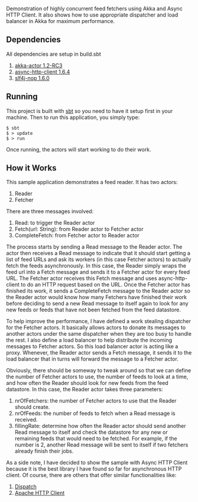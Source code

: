 Demonstration of highly concurrent feed fetchers using Akka and Async HTTP Client. It also shows how to use appropriate dispatcher and load balancer in Akka for maximum performance.

## Dependencies
All dependencies are setup in build.sbt

  1. [akka-actor 1.2-RC3](http://www.akka.io/)
  2. [async-http-client 1.6.4](https://github.com/sonatype/async-http-client) 
  3. [slf4j-nop 1.6.0](http://www.slf4j.org/)

## Running
This project is built with [sbt](https://github.com/harrah/xsbt) so you need to have it setup first in your machine. Then to run this application, you simply type:

    $ sbt
    $ > update
    $ > run

Once running, the actors will start working to do their work.

## How it Works
This sample application demonstrates a feed reader. It has two actors:

  1. Reader
  2. Fetcher

There are three messages involved:

  1. Read: to trigger the Reader actor
  2. Fetch(url: String): from Reader actor to Fetcher actor
  3. CompleteFetch: from Fetcher actor to Reader actor

The process starts by sending a Read message to the Reader actor. The actor then receives a Read message to indicate that it should start getting a list of feed URLs and ask its workers (in this case Fetcher actors) to actually fetch the feeds asynchronously. In this case, the Reader simply wraps the feed url into a Fetch message and sends it to a Fetcher actor for every feed URL. The Fetcher actor receives this Fetch message and uses async-http-client to do an HTTP request based on the URL. Once the Fetcher actor has finished its work, it sends a CompleteFetch message to the Reader actor so the Reader actor would know how many Fetchers have finished their work before deciding to send a new Read message to itself again to look for any new feeds or feeds that have not been fetched from the feed datastore.

To help improve the performance, I have defined a work stealing dispatcher for the Fetcher actors. It basically allows actors to donate its messages to another actors under the same dispatcher when they are too busy to handle the rest. I also define a load balancer to help distribute the incoming messages to Fetcher actors. So this load balancer actor is acting like a proxy. Whenever, the Reader actor sends a Fetch message, it sends it to the load balancer that in turns will forward the message to a Fetcher actor.

Obviously, there should be someway to tweak around so that we can define the number of Fetcher actors to use, the number of feeds to look at a time, and how often the Reader should look for new feeds from the feed datastore. In this case, the Reader actor takes three parameters:

  1. nrOfFetchers: the number of Fetcher actors to use that the Reader should create.
  2. nrOfFeeds: the number of feeds to fetch when a Read message is received.
  3. fillingRate: determine how often the Reader actor should send another Read message to itself and check the datastore for any new or remaining feeds that would need to be fetched. For example, if the number is 2, another Read message will be sent to itself if two fetchers already finish their jobs.

As a side note, I have decided to show the sample with Async HTTP Client because it is the best library I have found so far for asynchronous HTTP client. Of course, there are others that offer similar functionalities like:

  1. [Dispatch](http://dispatch.databinder.net/Dispatch.html)
  2. [Apache HTTP Client](http://hc.apache.org/)

